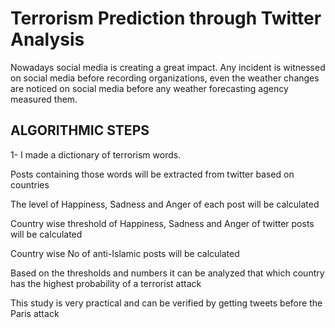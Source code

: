 # Terrorism Prediction through Twitter Analysis #

Nowadays social media is creating a great impact. Any incident is witnessed on social media before recording organizations, even the weather changes are noticed on social media before any weather forecasting agency measured them.

## ALGORITHMIC STEPS ##
1- I made a dictionary of terrorism words. 

Posts containing those words will be extracted from twitter based on
countries



The level of Happiness, Sadness and Anger of each post will be 
calculated



Country wise threshold of Happiness, Sadness and Anger of twitter 
posts will be calculated



Country wise No of anti-Islamic posts will be calculated

Based on the thresholds and numbers it can be analyzed that which 
country has the highest probability of a terrorist attack

This study is very practical and can be verified by getting tweets 
before the Paris attack